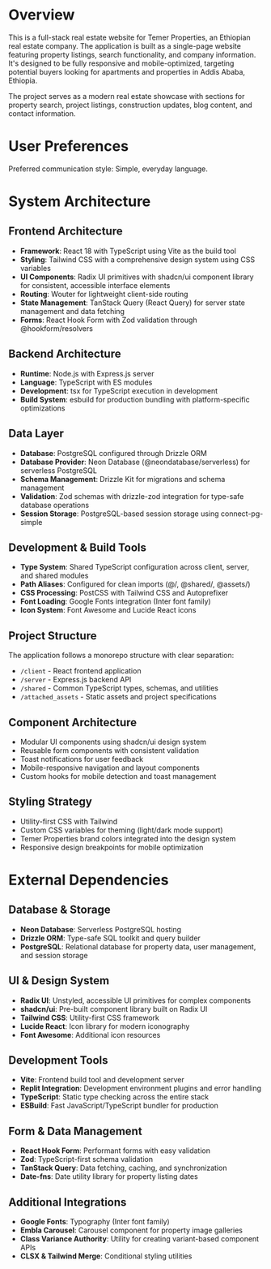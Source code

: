 # Overview

This is a full-stack real estate website for Temer Properties, an Ethiopian real estate company. The application is built as a single-page website featuring property listings, search functionality, and company information. It's designed to be fully responsive and mobile-optimized, targeting potential buyers looking for apartments and properties in Addis Ababa, Ethiopia.

The project serves as a modern real estate showcase with sections for property search, project listings, construction updates, blog content, and contact information.

# User Preferences

Preferred communication style: Simple, everyday language.

# System Architecture

## Frontend Architecture
- **Framework**: React 18 with TypeScript using Vite as the build tool
- **Styling**: Tailwind CSS with a comprehensive design system using CSS variables
- **UI Components**: Radix UI primitives with shadcn/ui component library for consistent, accessible interface elements
- **Routing**: Wouter for lightweight client-side routing
- **State Management**: TanStack Query (React Query) for server state management and data fetching
- **Forms**: React Hook Form with Zod validation through @hookform/resolvers

## Backend Architecture
- **Runtime**: Node.js with Express.js server
- **Language**: TypeScript with ES modules
- **Development**: tsx for TypeScript execution in development
- **Build System**: esbuild for production bundling with platform-specific optimizations

## Data Layer
- **Database**: PostgreSQL configured through Drizzle ORM
- **Database Provider**: Neon Database (@neondatabase/serverless) for serverless PostgreSQL
- **Schema Management**: Drizzle Kit for migrations and schema management
- **Validation**: Zod schemas with drizzle-zod integration for type-safe database operations
- **Session Storage**: PostgreSQL-based session storage using connect-pg-simple

## Development & Build Tools
- **Type System**: Shared TypeScript configuration across client, server, and shared modules
- **Path Aliases**: Configured for clean imports (@/, @shared/, @assets/)
- **CSS Processing**: PostCSS with Tailwind CSS and Autoprefixer
- **Font Loading**: Google Fonts integration (Inter font family)
- **Icon System**: Font Awesome and Lucide React icons

## Project Structure
The application follows a monorepo structure with clear separation:
- `/client` - React frontend application
- `/server` - Express.js backend API
- `/shared` - Common TypeScript types, schemas, and utilities
- `/attached_assets` - Static assets and project specifications

## Component Architecture
- Modular UI components using shadcn/ui design system
- Reusable form components with consistent validation
- Toast notifications for user feedback
- Mobile-responsive navigation and layout components
- Custom hooks for mobile detection and toast management

## Styling Strategy
- Utility-first CSS with Tailwind
- Custom CSS variables for theming (light/dark mode support)
- Temer Properties brand colors integrated into the design system
- Responsive design breakpoints for mobile optimization

# External Dependencies

## Database & Storage
- **Neon Database**: Serverless PostgreSQL hosting
- **Drizzle ORM**: Type-safe SQL toolkit and query builder
- **PostgreSQL**: Relational database for property data, user management, and session storage

## UI & Design System
- **Radix UI**: Unstyled, accessible UI primitives for complex components
- **shadcn/ui**: Pre-built component library built on Radix UI
- **Tailwind CSS**: Utility-first CSS framework
- **Lucide React**: Icon library for modern iconography
- **Font Awesome**: Additional icon resources

## Development Tools
- **Vite**: Frontend build tool and development server
- **Replit Integration**: Development environment plugins and error handling
- **TypeScript**: Static type checking across the entire stack
- **ESBuild**: Fast JavaScript/TypeScript bundler for production

## Form & Data Management
- **React Hook Form**: Performant forms with easy validation
- **Zod**: TypeScript-first schema validation
- **TanStack Query**: Data fetching, caching, and synchronization
- **Date-fns**: Date utility library for property listing dates

## Additional Integrations
- **Google Fonts**: Typography (Inter font family)
- **Embla Carousel**: Carousel component for property image galleries
- **Class Variance Authority**: Utility for creating variant-based component APIs
- **CLSX & Tailwind Merge**: Conditional styling utilities